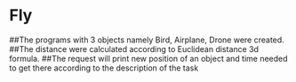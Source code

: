 # Fly
##The programs with 3 objects namely Bird, Airplane, Drone were created. 
##The distance were calculated according to Euclidean distance 3d formula. 
##The request will print new position of an object and time needed to get there according to the description of the task
